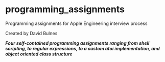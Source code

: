 # programming_assignments
Programming assignments for Apple Engineering interview process

Created by David Bulnes

***Four self-contained programming assignments ranging from shell scripting, to regular expressions, to a custom atoi implementation, and object oriented class structure***
